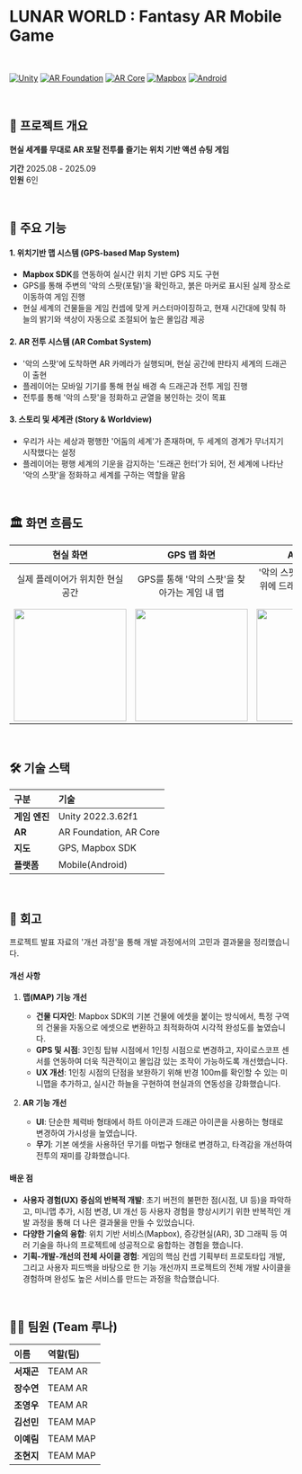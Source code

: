 # LUNAR WORLD : Fantasy AR Mobile Game

<br>

[![Unity](https://img.shields.io/badge/Unity-2022.3.62f1-black?logo=unity)](https://unity.com/)
[![AR Foundation](https://img.shields.io/badge/AR_Foundation-Unity-grey)](https://docs.unity3d.com/Packages/com.unity.xr.arfoundation@5.0/manual/index.html)
[![AR Core](https://img.shields.io/badge/AR_Core-Google-orange?logo=google)](https://developers.google.com/ar)
[![Mapbox](https://img.shields.io/badge/Mapbox-SDK-4264fb?logo=mapbox)](https://www.mapbox.com/)
[![Android](https://img.shields.io/badge/Android-Platform-3DDC84?logo=android)](https://www.android.com/)

<br>

## 📖 프로젝트 개요

**현실 세계를 무대로 AR 포탈 전투를 즐기는 위치 기반 액션 슈팅 게임**
  
**기간** 2025.08 - 2025.09  
**인원** 6인

<br>

## 🚀 주요 기능

#### 1. 위치기반 맵 시스템 (GPS-based Map System)

-   **Mapbox SDK**를 연동하여 실시간 위치 기반 GPS 지도 구현
-   GPS를 통해 주변의 '악의 스팟(포탈)'을 확인하고, 붉은 마커로 표시된 실제 장소로 이동하여 게임 진행
-   현실 세계의 건물들을 게임 컨셉에 맞게 커스터마이징하고, 현재 시간대에 맞춰 하늘의 밝기와 색상이 자동으로 조절되어 높은 몰입감 제공

#### 2. AR 전투 시스템 (AR Combat System)

-   '악의 스팟'에 도착하면 AR 카메라가 실행되며, 현실 공간에 판타지 세계의 드래곤이 출현
-   플레이어는 모바일 기기를 통해 현실 배경 속 드래곤과 전투 게임 진행
-   전투를 통해 '악의 스팟'을 정화하고 균열을 봉인하는 것이 목표

#### 3. 스토리 및 세계관 (Story & Worldview)

-   우리가 사는 세상과 평행한 '어둠의 세계'가 존재하며, 두 세계의 경계가 무너지기 시작했다는 설정
-   플레이어는 평행 세계의 기운을 감지하는 '드래곤 헌터'가 되어, 전 세계에 나타난 '악의 스팟'을 정화하고 세계를 구하는 역할을 맡음

<br>

## 🏛️ 화면 흐름도


| **현실 화면** | **GPS 맵 화면** | **AR 전투 화면** |
| :---: |:---:|:---:|
| 실제 플레이어가 위치한 현실 공간 | GPS를 통해 '악의 스팟'을 찾아가는 게임 내 맵 | '악의 스팟' 도착 시 현실 배경 위에 드래곤이 나타나는 전투 화면 |
| <img src="https://github.com/user-attachments/assets/b2488a0e-4ddb-449e-8c82-1dd7f4007b8a" width="200"/> | <img src="https://github.com/user-attachments/assets/7b587d60-7117-48f8-b327-0bb183a6b83f" width="200"/> | <img src="https://github.com/user-attachments/assets/05b1c4b1-e737-4d6d-8884-60c7f26f21c2" width="200"/> |

<br>

## 🛠️ 기술 스택

| 구분 | 기술 |
| :--- | :--- |
| **게임 엔진** | Unity 2022.3.62f1 |
| **AR** | AR Foundation, AR Core |
| **지도** | GPS, Mapbox SDK |
| **플랫폼** | Mobile(Android) |

<br>

## 🤔 회고

프로젝트 발표 자료의 '개선 과정'을 통해 개발 과정에서의 고민과 결과물을 정리했습니다.

#### 개선 사항

1.  **맵(MAP) 기능 개선**
    -   **건물 디자인**: Mapbox SDK의 기본 건물에 에셋을 붙이는 방식에서, 특정 구역의 건물을 자동으로 에셋으로 변환하고 최적화하여 시각적 완성도를 높였습니다.
    -   **GPS 및 시점**: 3인칭 탑뷰 시점에서 1인칭 시점으로 변경하고, 자이로스코프 센서를 연동하여 더욱 직관적이고 몰입감 있는 조작이 가능하도록 개선했습니다.
    -   **UX 개선**: 1인칭 시점의 단점을 보완하기 위해 반경 100m를 확인할 수 있는 미니맵을 추가하고, 실시간 하늘을 구현하여 현실과의 연동성을 강화했습니다.

2.  **AR 기능 개선**
    -   **UI**: 단순한 체력바 형태에서 하트 아이콘과 드래곤 아이콘을 사용하는 형태로 변경하여 가시성을 높였습니다.
    -   **무기**: 기본 에셋을 사용하던 무기를 마법구 형태로 변경하고, 타격감을 개선하여 전투의 재미를 강화했습니다.

#### 배운 점

-   **사용자 경험(UX) 중심의 반복적 개발**: 초기 버전의 불편한 점(시점, UI 등)을 파악하고, 미니맵 추가, 시점 변경, UI 개선 등 사용자 경험을 향상시키기 위한 반복적인 개발 과정을 통해 더 나은 결과물을 만들 수 있었습니다.
-   **다양한 기술의 융합**: 위치 기반 서비스(Mapbox), 증강현실(AR), 3D 그래픽 등 여러 기술을 하나의 프로젝트에 성공적으로 융합하는 경험을 했습니다.
-   **기획-개발-개선의 전체 사이클 경험**: 게임의 핵심 컨셉 기획부터 프로토타입 개발, 그리고 사용자 피드백을 바탕으로 한 기능 개선까지 프로젝트의 전체 개발 사이클을 경험하며 완성도 높은 서비스를 만드는 과정을 학습했습니다.

<br>

## 👨‍💻 팀원 (Team 루나)

| 이름 | 역할(팀) |
| :--- | :--- |
| **서재곤** | TEAM AR |
| **장수연** | TEAM AR |
| **조영우** | TEAM AR |
| **김선민** | TEAM MAP |
| **이예림** | TEAM MAP |
| **조현지** | TEAM MAP |

